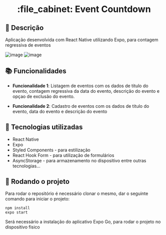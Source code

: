 <h1 align="center">:file_cabinet: Event Countdown</h1>

## :memo: Descrição
Aplicação desenvolvida com React Native utilizando Expo, para contagem regressiva de eventos

![image](https://user-images.githubusercontent.com/45858897/174686476-26246e8b-3cf9-49e3-b40c-6fd253f44d80.png)
![image](https://user-images.githubusercontent.com/45858897/174686497-e37d9d7e-f5af-4b6b-b02c-c00010f88718.png)

## :books: Funcionalidades
* <b>Funcionalidade 1</b>: Listagem de eventos com os dados de titulo do evento, contagem regressiva da data do evento, descrição do evento e opçao de exclusão do evento.

* <b>Funcionalidade 2</b>: Cadastro de eventos com os dados de titulo do evento, data do evento e descrição do evento

## :wrench: Tecnologias utilizadas
* React Native
* Expo
* Styled Components - para estilização
* React Hook Form - para utilização de formulários
* AsyncStorage - para armazenamento no dispositivo
entre outras tecnologias...

## :rocket: Rodando o projeto
Para rodar o repositório é necessário clonar o mesmo, dar o seguinte comando para iniciar o projeto:
```
npm install 
expo start
```
Será necessário a instalação do aplicativo Expo Go, para rodar o projeto no dispositivo fisico

